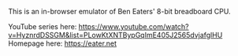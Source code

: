 This is an in-browser emulator of Ben Eaters' 8-bit breadboard CPU.

YouTube series here: https://www.youtube.com/watch?v=HyznrdDSSGM&list=PLowKtXNTBypGqImE405J2565dvjafglHU
Homepage here: https://eater.net
